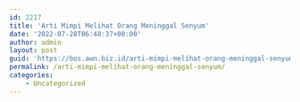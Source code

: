 ```yaml
---
id: 2217
title: 'Arti Mimpi Melihat Orang Meninggal Senyum'
date: '2022-07-28T06:48:37+00:00'
author: admin
layout: post
guid: 'https://bos.awn.biz.id/arti-mimpi-melihat-orang-meninggal-senyum/'
permalink: /arti-mimpi-melihat-orang-meninggal-senyum/
categories:
    - Uncategorized
---
```


